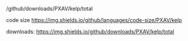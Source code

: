 /github/downloads/PXAV/kelp/total

code size
https://img.shields.io/github/languages/code-size/PXAV/kelp

downloads: 
https://img.shields.io/github/downloads/PXAV/kelp/total